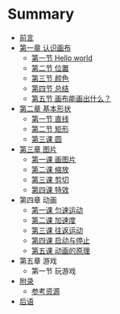 # Summary

* [前言](README.md)
* [第一章 认识画布](chapter1.md)
   * [第一节 Hello world](hello_world.md)
   * [第二节 位置](lesson-1-2.md)
   * [第三节 颜色](lesson-1-3.md)
   * [第四节 总结](lesson-1-4.md)
   * [第五节 画布能画出什么？](lesson-1-5.md)
* [第二章 基本形状](chapter2.md)
   * [第一节 直线](lesson-2-1.md)
   * [第二节 矩形](lesson-2-2.md)
   * [第三课 圆](lesson-2-3.md)
* [第三章 图片](lesson-3-1.md)
   * [第一课 画图片](lesson-3-1.md)
   * [第二课 缩放](lesson-3-2.md)
   * [第三课 剪切](lesson-3-3.md)
   * [第四课 特效](lesson-3-4.md)
* 第四章 动画
   * [第一课 匀速运动](lesson-4-1.md)
   * [第二课 加速度](lesson-4-2.md)
   * [第三课 往返运动](lesson-4-3.md)
   * [第四课 启动与停止](lesson-4-4.md)
   * [第五课 动画的原理](lesson-4-5.md)
* 第五章 游戏
   * 第一节 玩游戏
* [附录](lesson_1_3.md)
   * [参考资源](references.md)
* [后语](summary.md)

